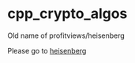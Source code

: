 # cpp_crypto_algos
Old name of profitviews/heisenberg

Please go to [heisenberg](github.com/profitviews/heisenberg)
